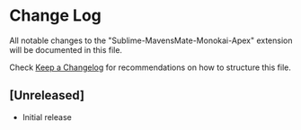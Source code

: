# Change Log

All notable changes to the "Sublime-MavensMate-Monokai-Apex" extension will be documented in this file.

Check [Keep a Changelog](http://keepachangelog.com/) for recommendations on how to structure this file.

## [Unreleased]

- Initial release
